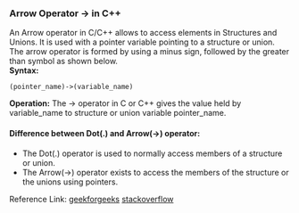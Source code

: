 
### Arrow Operator -> in C++ 
An Arrow operator in C/C++ allows to access elements in Structures and Unions. It is used with a pointer variable pointing to a structure or union. The arrow operator is formed by using a minus sign, followed by the greater than symbol as shown below.             
**Syntax:**
```
(pointer_name)->(variable_name)
```
**Operation:** The -> operator in C or C++ gives the value held by variable_name to structure or union variable pointer_name.         
#### Difference between Dot(.) and Arrow(->) operator:
- The Dot(.) operator is used to normally access members of a structure or union.
- The Arrow(->) operator exists to access the members of the structure or the unions using pointers.

Reference Link: [geekforgeeks](https://www.geeksforgeeks.org/arrow-operator-in-c-c-with-examples/) [stackoverflow](https://stackoverflow.com/questions/17716293/arrow-operator-and-dot-operator-class-pointer)

